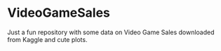 # VideoGameSales

Just a fun repository with some data on Video Game Sales downloaded from Kaggle and cute plots. 
